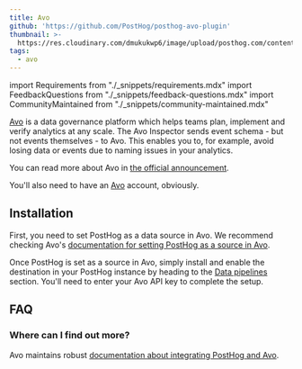 ```yaml
---
title: Avo
github: 'https://github.com/PostHog/posthog-avo-plugin'
thumbnail: >-
  https://res.cloudinary.com/dmukukwp6/image/upload/posthog.com/contents/cdp/thumbnails/avo-logo.png
tags:
  - avo
---
```


import Requirements from "./_snippets/requirements.mdx"
import FeedbackQuestions from "./_snippets/feedback-questions.mdx"
import CommunityMaintained from "./_snippets/community-maintained.mdx"


[Avo](https://www.avo.app/) is a data governance platform which helps teams plan, implement and verify analytics at any scale. The Avo Inspector sends event schema - but not events themselves - to Avo. This enables you to, for example, avoid losing data or events due to naming issues in your analytics. 

You can read more about Avo in [the official announcement](/blog/avo-plugin-announcement). 

<Requirements />

You'll also need to have an [Avo](https://www.avo.app/) account, obviously. 

## Installation

First, you need to set PostHog as a data source in Avo. We recommend checking Avo's [documentation for setting PostHog as a source in Avo](https://www.avo.app/docs/workspace/connect-inspector-to-posthog).

Once PostHog is set as a source in Avo, simply install and enable the destination in your PostHog instance by heading to the [Data pipelines](https://app.posthog.com/apps) section. You'll need to enter your Avo API key to complete the setup. 

## FAQ

### Where can I find out more?

Avo maintains robust [documentation about integrating PostHog and Avo](https://www.avo.app/docs/workspace/connect-inspector-to-posthog).

<CommunityMaintained />

<FeedbackQuestions />
